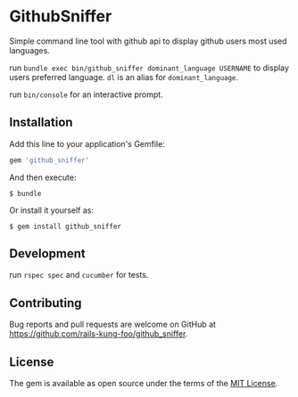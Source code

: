 # GithubSniffer

Simple command line tool with github api to display github users most used languages.

run `bundle exec bin/github_sniffer dominant_language USERNAME` to display users preferred language.
`dl` is an alias for `dominant_language`.

run `bin/console` for an interactive prompt.

## Installation

Add this line to your application's Gemfile:

```ruby
gem 'github_sniffer'
```

And then execute:

    $ bundle

Or install it yourself as:

    $ gem install github_sniffer

## Development

run `rspec spec` and `cucumber` for tests.

## Contributing

Bug reports and pull requests are welcome on GitHub at https://github.com/rails-kung-foo/github_sniffer.

## License

The gem is available as open source under the terms of the [MIT License](http://opensource.org/licenses/MIT).
